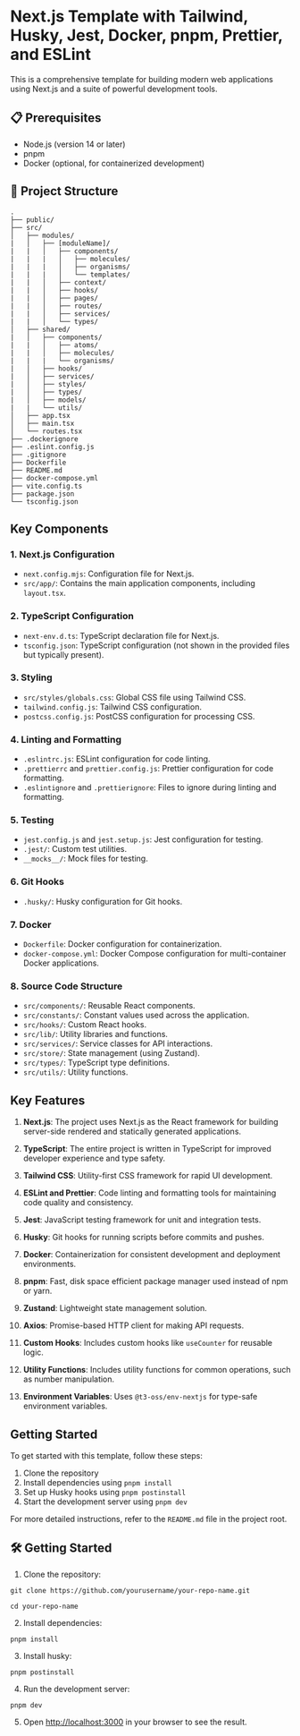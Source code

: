# Next.js Template with Tailwind, Husky, Jest, Docker, pnpm, Prettier, and ESLint

This is a comprehensive template for building modern web applications using Next.js and a suite of powerful development tools.

## 📋 Prerequisites

- Node.js (version 14 or later)
- pnpm
- Docker (optional, for containerized development)

## 📁 Project Structure

```
.
├── public/
├── src/
│   ├── modules/
|   │   ├── [moduleName]/
|   |   │   ├── components/
|   |   |   │   ├── molecules/
|   |   |   │   ├── organisms/
|   |   |   │   └── templates/
|   |   │   ├── context/
|   |   │   ├── hooks/
|   |   │   ├── pages/
|   |   │   ├── routes/
|   |   │   ├── services/
|   |   │   └── types/
│   ├── shared/
|   │   ├── components/
|   |   │   ├── atoms/
|   |   │   ├── molecules/
|   |   |   └── organisms/
|   │   ├── hooks/
|   │   ├── services/
|   │   ├── styles/
|   │   ├── types/
|   │   ├── models/
|   |   └── utils/
│   ├── app.tsx
│   ├── main.tsx
│   └── routes.tsx
├── .dockerignore
├── .eslint.config.js
├── .gitignore
├── Dockerfile
├── README.md
├── docker-compose.yml
├── vite.config.ts
├── package.json
└── tsconfig.json
```

## Key Components

### 1. Next.js Configuration

- `next.config.mjs`: Configuration file for Next.js.
- `src/app/`: Contains the main application components, including `layout.tsx`.

### 2. TypeScript Configuration

- `next-env.d.ts`: TypeScript declaration file for Next.js.
- `tsconfig.json`: TypeScript configuration (not shown in the provided files but typically present).

### 3. Styling

- `src/styles/globals.css`: Global CSS file using Tailwind CSS.
- `tailwind.config.js`: Tailwind CSS configuration.
- `postcss.config.js`: PostCSS configuration for processing CSS.

### 4. Linting and Formatting

- `.eslintrc.js`: ESLint configuration for code linting.
- `.prettierrc` and `prettier.config.js`: Prettier configuration for code formatting.
- `.eslintignore` and `.prettierignore`: Files to ignore during linting and formatting.

### 5. Testing

- `jest.config.js` and `jest.setup.js`: Jest configuration for testing.
- `.jest/`: Custom test utilities.
- `__mocks__/`: Mock files for testing.

### 6. Git Hooks

- `.husky/`: Husky configuration for Git hooks.

### 7. Docker

- `Dockerfile`: Docker configuration for containerization.
- `docker-compose.yml`: Docker Compose configuration for multi-container Docker applications.

### 8. Source Code Structure

- `src/components/`: Reusable React components.
- `src/constants/`: Constant values used across the application.
- `src/hooks/`: Custom React hooks.
- `src/lib/`: Utility libraries and functions.
- `src/services/`: Service classes for API interactions.
- `src/store/`: State management (using Zustand).
- `src/types/`: TypeScript type definitions.
- `src/utils/`: Utility functions.

## Key Features

1. **Next.js**: The project uses Next.js as the React framework for building server-side rendered and statically generated applications.

2. **TypeScript**: The entire project is written in TypeScript for improved developer experience and type safety.

3. **Tailwind CSS**: Utility-first CSS framework for rapid UI development.

4. **ESLint and Prettier**: Code linting and formatting tools for maintaining code quality and consistency.

5. **Jest**: JavaScript testing framework for unit and integration tests.

6. **Husky**: Git hooks for running scripts before commits and pushes.

7. **Docker**: Containerization for consistent development and deployment environments.

8. **pnpm**: Fast, disk space efficient package manager used instead of npm or yarn.

9. **Zustand**: Lightweight state management solution.

10. **Axios**: Promise-based HTTP client for making API requests.

11. **Custom Hooks**: Includes custom hooks like `useCounter` for reusable logic.

12. **Utility Functions**: Includes utility functions for common operations, such as number manipulation.

13. **Environment Variables**: Uses `@t3-oss/env-nextjs` for type-safe environment variables.

## Getting Started

To get started with this template, follow these steps:

1. Clone the repository
2. Install dependencies using `pnpm install`
3. Set up Husky hooks using `pnpm postinstall`
4. Start the development server using `pnpm dev`

For more detailed instructions, refer to the `README.md` file in the project root.

## 🛠️ Getting Started

1. Clone the repository:

```
git clone https://github.com/yourusername/your-repo-name.git

cd your-repo-name
```

2. Install dependencies:

```
pnpm install
```

3. Install husky:

```
pnpm postinstall
```

4. Run the development server:

```
pnpm dev
```

5. Open [http://localhost:3000](http://localhost:3000) in your browser to see the result.
